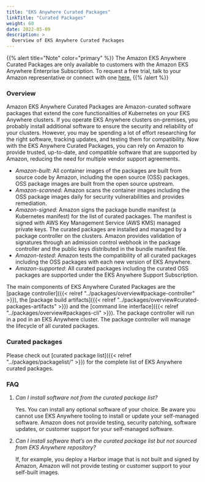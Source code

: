 ```yaml
---
title: "EKS Anywhere Curated Packages"
linkTitle: "Curated Packages"
weight: 60
date: 2022-05-09
description: >
  Overview of EKS Anywhere Curated Packages
---
```


{{% alert title="Note" color="primary" %}}
The Amazon EKS Anywhere Curated Packages are only available to customers with the Amazon EKS Anywhere Enterprise Subscription. To request a free trial, talk to your Amazon representative or connect with one [here.](https://aws.amazon.com/contact-us/sales-support-eks/)
{{% /alert %}}

### Overview
Amazon EKS Anywhere Curated Packages are Amazon-curated software packages that extend the core functionalities of Kubernetes on your EKS Anywhere clusters. If you operate EKS Anywhere clusters on-premises, you probably install additional software to ensure the security and reliability of your clusters. However, you may be spending a lot of effort researching for the right software, tracking updates, and testing them for compatibility. Now with the EKS Anywhere Curated Packages, you can rely on Amazon to provide trusted, up-to-date, and compatible software that are supported by Amazon, reducing the need for multiple vendor support agreements. 

* *Amazon-built*: All container images of the packages are built from source code by Amazon, including the open source (OSS) packages. OSS package images are built from the open source upstream.
* *Amazon-scanned*: Amazon scans the container images including the OSS package images daily for security vulnerabilities and provides remediation.
* *Amazon-signed*: Amazon signs the package bundle manifest (a Kubernetes manifest) for the list of curated packages. The manifest is signed with AWS Key Management Service (AWS KMS) managed private keys. The curated packages are installed and managed by a package controller on the clusters. Amazon provides validation of signatures through an admission control webhook in the package controller and the public keys distributed in the bundle manifest file. 
* *Amazon-tested*: Amazon tests the compatibility of all curated packages including the OSS packages with each new version of EKS Anywhere.
* *Amazon-supported*: All curated packages including the curated OSS packages are supported under the EKS Anywhere Support Subscription. 

The main components of EKS Anywhere Curated Packages are the [package controller]({{< relref "../packages/overview#package-controller" >}}), the [package build artifacts]({{< relref "../packages/overview#curated-packages-artifacts" >}}) and the [command line interface]({{< relref "../packages/overview#packages-cli" >}}). The package controller will run in a pod in an EKS Anywhere cluster. The package controller will manage the lifecycle of all curated packages.

### Curated packages
Please check out [curated package list]({{< relref "../packages/packagelist/" >}}) for the complete list of EKS Anywhere curated packages.


### FAQ
1. *Can I install software not from the curated package list?*

    Yes. You can install any optional software of your choice. Be aware you cannot use EKS Anywhere tooling to install or update your self-managed software. Amazon does not provide testing, security patching, software updates, or customer support for your self-managed software.


2. *Can I install software that’s on the curated package list but not sourced from EKS Anywhere repository?*

    If, for example, you deploy a Harbor image that is not built and signed by Amazon, Amazon will not provide testing or customer support to your self-built images.

